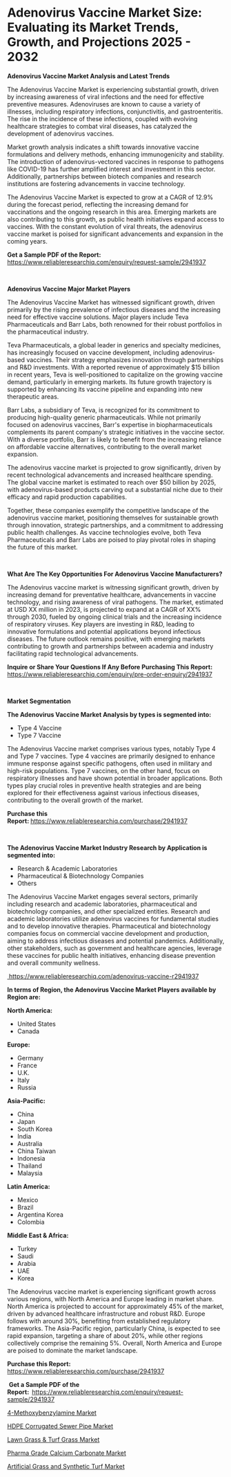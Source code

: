<p><h1>Adenovirus Vaccine Market Size: Evaluating its Market Trends, Growth, and Projections 2025 - 2032</h1></p><p><strong>Adenovirus Vaccine Market Analysis and Latest Trends</strong></p>
<p><p>The Adenovirus Vaccine Market is experiencing substantial growth, driven by increasing awareness of viral infections and the need for effective preventive measures. Adenoviruses are known to cause a variety of illnesses, including respiratory infections, conjunctivitis, and gastroenteritis. The rise in the incidence of these infections, coupled with evolving healthcare strategies to combat viral diseases, has catalyzed the development of adenovirus vaccines.</p><p>Market growth analysis indicates a shift towards innovative vaccine formulations and delivery methods, enhancing immunogenicity and stability. The introduction of adenovirus-vectored vaccines in response to pathogens like COVID-19 has further amplified interest and investment in this sector. Additionally, partnerships between biotech companies and research institutions are fostering advancements in vaccine technology.</p><p>The Adenovirus Vaccine Market is expected to grow at a CAGR of 12.9% during the forecast period, reflecting the increasing demand for vaccinations and the ongoing research in this area. Emerging markets are also contributing to this growth, as public health initiatives expand access to vaccines. With the constant evolution of viral threats, the adenovirus vaccine market is poised for significant advancements and expansion in the coming years.</p></p>
<p><strong>Get a Sample PDF of the Report:&nbsp;</strong> <a href="https://www.reliableresearchiq.com/enquiry/request-sample/2941937?utm_campaign=1877&utm_medium=2&utm_source=Github&utm_content=ia&utm_term=15032025&utm_id=adenovirus-vaccine">https://www.reliableresearchiq.com/enquiry/request-sample/2941937</a></p>
<p>&nbsp;</p>
<p><strong>Adenovirus Vaccine Major Market Players</strong></p>
<p><p>The Adenovirus Vaccine Market has witnessed significant growth, driven primarily by the rising prevalence of infectious diseases and the increasing need for effective vaccine solutions. Major players include Teva Pharmaceuticals and Barr Labs, both renowned for their robust portfolios in the pharmaceutical industry.</p><p>Teva Pharmaceuticals, a global leader in generics and specialty medicines, has increasingly focused on vaccine development, including adenovirus-based vaccines. Their strategy emphasizes innovation through partnerships and R&D investments. With a reported revenue of approximately $15 billion in recent years, Teva is well-positioned to capitalize on the growing vaccine demand, particularly in emerging markets. Its future growth trajectory is supported by enhancing its vaccine pipeline and expanding into new therapeutic areas.</p><p>Barr Labs, a subsidiary of Teva, is recognized for its commitment to producing high-quality generic pharmaceuticals. While not primarily focused on adenovirus vaccines, Barr's expertise in biopharmaceuticals complements its parent company's strategic initiatives in the vaccine sector. With a diverse portfolio, Barr is likely to benefit from the increasing reliance on affordable vaccine alternatives, contributing to the overall market expansion.</p><p>The adenovirus vaccine market is projected to grow significantly, driven by recent technological advancements and increased healthcare spending. The global vaccine market is estimated to reach over $50 billion by 2025, with adenovirus-based products carving out a substantial niche due to their efficacy and rapid production capabilities.</p><p>Together, these companies exemplify the competitive landscape of the adenovirus vaccine market, positioning themselves for sustainable growth through innovation, strategic partnerships, and a commitment to addressing public health challenges. As vaccine technologies evolve, both Teva Pharmaceuticals and Barr Labs are poised to play pivotal roles in shaping the future of this market.</p></p>
<p>&nbsp;</p>
<p><strong>What Are The Key Opportunities For Adenovirus Vaccine Manufacturers?</strong></p>
<p><p>The Adenovirus vaccine market is witnessing significant growth, driven by increasing demand for preventative healthcare, advancements in vaccine technology, and rising awareness of viral pathogens. The market, estimated at USD XX million in 2023, is projected to expand at a CAGR of XX% through 2030, fueled by ongoing clinical trials and the increasing incidence of respiratory viruses. Key players are investing in R&D, leading to innovative formulations and potential applications beyond infectious diseases. The future outlook remains positive, with emerging markets contributing to growth and partnerships between academia and industry facilitating rapid technological advancements.</p></p>
<p><strong>Inquire or Share Your Questions If Any Before Purchasing This Report:</strong> <a href="https://www.reliableresearchiq.com/enquiry/pre-order-enquiry/2941937?utm_campaign=1877&utm_medium=2&utm_source=Github&utm_content=ia&utm_term=15032025&utm_id=adenovirus-vaccine">https://www.reliableresearchiq.com/enquiry/pre-order-enquiry/2941937</a></p>
<p>&nbsp;</p>
<p><strong>Market Segmentation</strong></p>
<p><strong>The Adenovirus Vaccine Market Analysis by types is segmented into:</strong></p>
<p><ul><li>Type 4 Vaccine</li><li>Type 7 Vaccine</li></ul></p>
<p><p>The Adenovirus Vaccine market comprises various types, notably Type 4 and Type 7 vaccines. Type 4 vaccines are primarily designed to enhance immune response against specific pathogens, often used in military and high-risk populations. Type 7 vaccines, on the other hand, focus on respiratory illnesses and have shown potential in broader applications. Both types play crucial roles in preventive health strategies and are being explored for their effectiveness against various infectious diseases, contributing to the overall growth of the market.</p></p>
<p><strong>Purchase this Report:&nbsp;</strong><a href="https://www.reliableresearchiq.com/purchase/2941937?utm_campaign=1877&utm_medium=2&utm_source=Github&utm_content=ia&utm_term=15032025&utm_id=adenovirus-vaccine">https://www.reliableresearchiq.com/purchase/2941937</a></p>
<p>&nbsp;</p>
<p><strong>The Adenovirus Vaccine Market Industry Research by Application is segmented into:</strong></p>
<p><ul><li>Research & Academic Laboratories</li><li>Pharmaceutical & Biotechnology Companies</li><li>Others</li></ul></p>
<p><p>The Adenovirus Vaccine Market engages several sectors, primarily including research and academic laboratories, pharmaceutical and biotechnology companies, and other specialized entities. Research and academic laboratories utilize adenovirus vaccines for fundamental studies and to develop innovative therapies. Pharmaceutical and biotechnology companies focus on commercial vaccine development and production, aiming to address infectious diseases and potential pandemics. Additionally, other stakeholders, such as government and healthcare agencies, leverage these vaccines for public health initiatives, enhancing disease prevention and overall community wellness.</p></p>
<p><a href="https://www.reliableresearchiq.com/adenovirus-vaccine-r2941937?utm_campaign=1877&utm_medium=2&utm_source=Github&utm_content=ia&utm_term=15032025&utm_id=adenovirus-vaccine">&nbsp;https://www.reliableresearchiq.com/adenovirus-vaccine-r2941937</a></p>
<p><strong>In terms of Region, the Adenovirus Vaccine Market Players available by Region are:</strong></p>
<p>
    <p> <strong> North America: </strong>
        <ul>
            <li>United States</li>
            <li>Canada</li>
        </ul>
        </p> 
    <p> <strong> Europe: </strong>
        <ul>
            <li>Germany</li>
            <li>France</li>
            <li>U.K.</li>
            <li>Italy</li>
            <li>Russia</li>
        </ul>
        </p> 
    <p> <strong> Asia-Pacific: </strong>
        <ul>
            <li>China</li>
            <li>Japan</li>
            <li>South Korea</li>
            <li>India</li>
            <li>Australia</li>
            <li>China Taiwan</li>
            <li>Indonesia</li>
            <li>Thailand</li>
            <li>Malaysia</li>
        </ul>
        </p> 
    <p> <strong> Latin America: </strong>
        <ul>
            <li>Mexico</li>
            <li>Brazil</li>
            <li>Argentina Korea</li>
            <li>Colombia</li>
        </ul>
        </p> 
    <p> <strong> Middle East & Africa: </strong>
        <ul>
            <li>Turkey</li>
            <li>Saudi</li>
            <li>Arabia</li>
            <li>UAE</li>
            <li>Korea</li>
        </ul>
    </p>
    </p>
<p><p>The Adenovirus vaccine market is experiencing significant growth across various regions, with North America and Europe leading in market share. North America is projected to account for approximately 45% of the market, driven by advanced healthcare infrastructure and robust R&D. Europe follows with around 30%, benefiting from established regulatory frameworks. The Asia-Pacific region, particularly China, is expected to see rapid expansion, targeting a share of about 20%, while other regions collectively comprise the remaining 5%. Overall, North America and Europe are poised to dominate the market landscape.</p></p>
<p><strong>Purchase this Report: </strong><a href="https://www.reliableresearchiq.com/purchase/2941937?utm_campaign=1877&utm_medium=2&utm_source=Github&utm_content=ia&utm_term=15032025&utm_id=adenovirus-vaccine">https://www.reliableresearchiq.com/purchase/2941937</a></p>
<p>&nbsp;<strong>Get a Sample PDF of the Report:&nbsp;&nbsp;</strong><a href="https://www.reliableresearchiq.com/enquiry/request-sample/2941937?utm_campaign=1877&utm_medium=2&utm_source=Github&utm_content=ia&utm_term=15032025&utm_id=adenovirus-vaccine">https://www.reliableresearchiq.com/enquiry/request-sample/2941937</a></p>
<p><strong></strong></p>
<p><p><a href="https://github.com/ayondaylos/Market-Research-Report-List-1/blob/main/4-methoxybenzylamine-market.md?utm_campaign=1877&utm_medium=2&utm_source=Github&utm_content=ia&utm_term=15032025&utm_id=adenovirus-vaccine">4-Methoxybenzylamine Market</a></p><p><a href="https://github.com/kanetaerkid/Market-Research-Report-List-1/blob/main/hdpe-corrugated-sewer-pipe-market.md?utm_campaign=1877&utm_medium=2&utm_source=Github&utm_content=ia&utm_term=15032025&utm_id=adenovirus-vaccine">HDPE Corrugated Sewer Pipe Market</a></p><p><a href="https://github.com/madethkijori/Market-Research-Report-List-1/blob/main/lawn-grass-turf-grass-market.md?utm_campaign=1877&utm_medium=2&utm_source=Github&utm_content=ia&utm_term=15032025&utm_id=adenovirus-vaccine">Lawn Grass & Turf Grass Market</a></p><p><a href="https://github.com/leoustolja/Market-Research-Report-List-1/blob/main/pharma-grade-calcium-carbonate-market.md?utm_campaign=1877&utm_medium=2&utm_source=Github&utm_content=ia&utm_term=15032025&utm_id=adenovirus-vaccine">Pharma Grade Calcium Carbonate Market</a></p><p><a href="https://github.com/cayposshefin/Market-Research-Report-List-1/blob/main/artificial-grass-and-synthetic-turf-market.md?utm_campaign=1877&utm_medium=2&utm_source=Github&utm_content=ia&utm_term=15032025&utm_id=adenovirus-vaccine">Artificial Grass and Synthetic Turf Market</a></p></p>